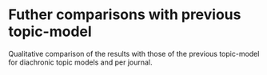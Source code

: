 # Futher comparisons with previous topic-model
Qualitative comparison of the results with those of the previous topic-model for diachronic topic models and per journal.
